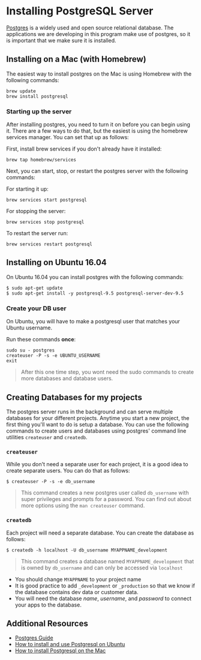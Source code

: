 # Installing PostgreSQL Server

[Postgres](https://www.postgresql.org/) is a widely used and open source relational database. The applications we are developing in this program make use of postgres, so it is important that we make sure it is installed.


## Installing on a Mac (with Homebrew)

The easiest way to install postgres on the Mac is using Homebrew with the following commands:

```
brew update
brew install postgresql
```

### Starting up the server

After installing postgres, you need to turn it on before you can begin using it. There are a few ways to do that, but the easiest is using the homebrew services manager. You can set that up as follows:

First, install brew services if you don't already have it installed:

```
brew tap homebrew/services
```

Next, you can start, stop, or restart the postgres server with the following commands:

For starting it up:

```
brew services start postgresql
```

For stopping the server:

```
brew services stop postgresql
```

To restart the server run:

```
brew services restart postgresql
```


## Installing on Ubuntu 16.04

On Ubuntu 16.04 you can install postgres with the following commands:

```
$ sudo apt-get update
$ sudo apt-get install -y postgresql-9.5 postgresql-server-dev-9.5
```

### Create your DB user

On Ubuntu, you will have to make a postgresql user that matches your Ubuntu username.

Run these commands **once**:

```
sudo su - postgres
createuser -P -s -e UBUNTU_USERNAME
exit
```

> After this one time step, you wont need the sudo commands to create more databases and database users.


## Creating Databases for my projects

The postgres server runs in the background and can serve multiple databases for your different projects. Anytime you start a new project, the first thing you'll want to do is setup a database. You can use the following commands to create users and databases using postgres' command line utilities `createuser` and `createdb`.


### `createuser`

While you don't need a separate user for each project, it is a good idea to create separate users. You can do that as follows:

```
$ createuser -P -s -e db_username
```

> This command creates a new postgres user called `db_username` with super privileges and prompts for a password. You can find out about more options using the `man createuser` command.

### `createdb`

Each project will need a separate database. You can create the database as follows:

```
$ createdb -h localhost -U db_username MYAPPNAME_development
```

> This command creates a database named `MYAPPNAME_development` that is owned by `db_username` and can only be accessed via `localhost`

- You should change `MYAPPNAME` to your project name
- It is good practice to add `_development` or `_production` so that we know if the database contains dev data or customer data.
- You will need the database _name_, _username_, and _password_ to connect your apps to the database.


## Additional Resources

* [Postgres Guide](http://postgresguide.com/)
* [How to install and use Postgresql on Ubuntu](https://www.digitalocean.com/community/tutorials/how-to-install-and-use-postgresql-on-ubuntu-16-04)
* [How to install Postgresql on the Mac](https://launchschool.com/blog/how-to-install-postgresql-on-a-mac)
